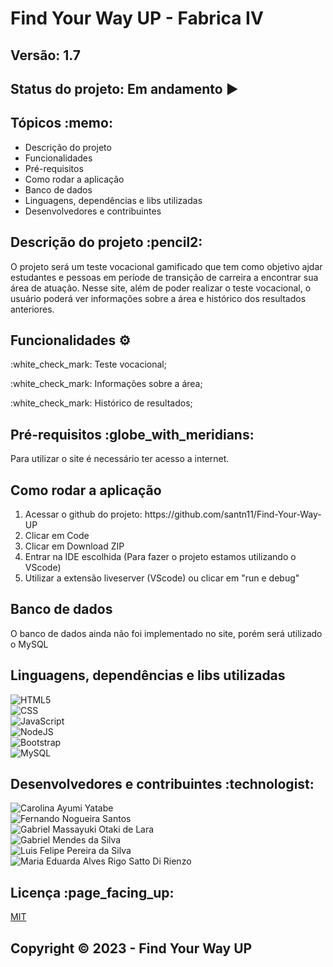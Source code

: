 <h1>Find Your Way UP - Fabrica IV</h1>
<h2>Versão: 1.7</h2>
<h2>Status do projeto: Em andamento ▶️</h2>

<h2>Tópicos :memo:</h2>
<ul>
  <li>Descrição do projeto</li>
  <li>Funcionalidades</li>
  <li>Pré-requisitos</li>
  <li>Como rodar a aplicação</li>
  <li>Banco de dados</li>
  <li>Linguagens, dependências e libs utilizadas</li>
  <li>Desenvolvedores e contribuintes</li>
</ul>

<h2>Descrição do projeto :pencil2:</h2>
<p>O projeto será um teste vocacional gamificado que tem como objetivo ajdar estudantes e pessoas em període de transição de carreira a encontrar sua área de atuação. 
   Nesse site, além de poder realizar o teste vocacional, o usuário poderá ver informações sobre a área e histórico dos resultados anteriores.</p>

<h2>Funcionalidades ⚙️</h2>
<p>:white_check_mark: Teste vocacional;</p>
<p>:white_check_mark: Informações sobre a área;</p>
<p>:white_check_mark: Histórico de resultados;</p>

<h2>Pré-requisitos :globe_with_meridians:</h2>
<p>Para utilizar o site é necessário ter acesso a internet.</p>

<h2>Como rodar a aplicação</h2>
<ol>
  <li>Acessar o github do projeto: https://github.com/santn11/Find-Your-Way-UP</li>
  <li>Clicar em Code</li>
  <li>Clicar em Download ZIP</li>
  <li>Entrar na IDE escolhida (Para fazer o projeto estamos utilizando o VScode)</li>
  <li>Utilizar a extensão liveserver (VScode) ou clicar em "run e debug"</li>
</ol>

<h2>Banco de dados</h2>
<p>O banco de dados ainda não foi implementado no site, porém será utilizado o MySQL</p>

<h2>Linguagens, dependências e libs utilizadas</h2>

![HTML5](https://img.shields.io/badge/HTML5-E34F26?style=for-the-badge&logo=html5&logoColor=white)
<br>
![CSS](	https://img.shields.io/badge/CSS3-1572B6?style=for-the-badge&logo=css3&logoColor=white)
<br>
![JavaScript](https://img.shields.io/badge/JavaScript-323330?style=for-the-badge&logo=javascript&logoColor=F7DF1E)
<br>
![NodeJS](https://img.shields.io/badge/Node.js-43853D?style=for-the-badge&logo=node.js&logoColor=white)
<br>
![Bootstrap](https://img.shields.io/badge/Bootstrap-563D7C?style=for-the-badge&logo=bootstrap&logoColor=white)
<br>
![MySQL](https://img.shields.io/badge/MySQL-00000F?style=for-the-badge&logo=mysql&logoColor=white)

<h2>Desenvolvedores e contribuintes :technologist:</h2>

![Carolina Ayumi Yatabe](https://github.com/CarolinaYatabe)
<br>
![Fernando Nogueira Santos](https://github.com/santn11)
<br>
![Gabriel Massayuki Otaki de Lara](https://github.com/massayukiotaki)
<br>
![Gabriel Mendes da Silva](https://github.com/devgabrielmendes)
<br>
![Luis Felipe Pereira da Silva](https://github.com/Felepenhos)
<br>
![Maria Eduarda Alves Rigo Satto Di Rienzo](https://github.com/DudaSatto)


<h2>Licença :page_facing_up:</h2>

[MIT](https://choosealicense.com/licenses/mit/)

<h2>Copyright © 2023 - Find Your Way UP</h2>




